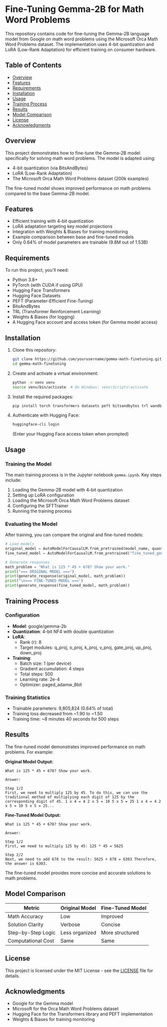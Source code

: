 # Fine-Tuning Gemma-2B for Math Word Problems

This repository contains code for fine-tuning the Gemma-2B language model from Google on math word problems using the Microsoft Orca Math Word Problems dataset. The implementation uses 4-bit quantization and LoRA (Low-Rank Adaptation) for efficient training on consumer hardware.

## Table of Contents

- [Overview](#overview)
- [Features](#features)
- [Requirements](#requirements)
- [Installation](#installation)
- [Usage](#usage)
- [Training Process](#training-process)
- [Results](#results)
- [Model Comparison](#model-comparison)
- [License](#license)
- [Acknowledgments](#acknowledgments)

## Overview

This project demonstrates how to fine-tune the Gemma-2B model specifically for solving math word problems. The model is adapted using:
- 4-bit quantization (via BitsAndBytes)
- LoRA (Low-Rank Adaptation)
- The Microsoft Orca Math Word Problems dataset (200k examples)

The fine-tuned model shows improved performance on math problems compared to the base Gemma-2B model.

## Features

- Efficient training with 4-bit quantization
- LoRA adaptation targeting key model projections
- Integration with Weights & Biases for training monitoring
- Example comparison between base and fine-tuned models
- Only 0.64% of model parameters are trainable (9.8M out of 1.53B)

## Requirements

To run this project, you'll need:

- Python 3.8+
- PyTorch (with CUDA if using GPU)
- Hugging Face Transformers
- Hugging Face Datasets
- PEFT (Parameter-Efficient Fine-Tuning)
- BitsAndBytes
- TRL (Transformer Reinforcement Learning)
- Weights & Biases (for logging)
- A Hugging Face account and access token (for Gemma model access)

## Installation

1. Clone this repository:
   ```bash
   git clone https://github.com/yourusername/gemma-math-finetuning.git
   cd gemma-math-finetuning
   ```

2. Create and activate a virtual environment:
   ```bash
   python -m venv venv
   source venv/bin/activate  # On Windows: venv\Scripts\activate
   ```

3. Install the required packages:
   ```bash
   pip install torch transformers datasets peft bitsandbytes trl wandb
   ```

4. Authenticate with Hugging Face:
   ```bash
   huggingface-cli login
   ```
   (Enter your Hugging Face access token when prompted)

## Usage

### Training the Model

The main training process is in the Jupyter notebook `gemma.ipynb`. Key steps include:

1. Loading the Gemma-2B model with 4-bit quantization
2. Setting up LoRA configuration
3. Loading the Microsoft Orca Math Word Problems dataset
4. Configuring the SFTTrainer
5. Running the training process

### Evaluating the Model

After training, you can compare the original and fine-tuned models:

```python
# Load models
original_model = AutoModelForCausalLM.from_pretrained(model_name, quantization_config=bnb_config, device_map={"":0})
fine_tuned_model = AutoModelForCausalLM.from_pretrained("fine_tuned_gemma_math", quantization_config=bnb_config, device_map={"":0})

# Generate responses
math_problem = "What is 125 * 45 + 678? Show your work."
print("=== ORIGINAL MODEL ===")
print(generate_response(original_model, math_problem))
print("\n=== FINE-TUNED MODEL ===")
print(generate_response(fine_tuned_model, math_problem))
```

## Training Process

### Configuration

- **Model**: google/gemma-2b
- **Quantization**: 4-bit NF4 with double quantization
- **LoRA**:
  - Rank (r): 8
  - Target modules: q_proj, o_proj, k_proj, v_proj, gate_proj, up_proj, down_proj
- **Training**:
  - Batch size: 1 (per device)
  - Gradient accumulation: 4 steps
  - Total steps: 500
  - Learning rate: 2e-4
  - Optimizer: paged_adamw_8bit

### Training Statistics

- Trainable parameters: 9,805,824 (0.64% of total)
- Training loss decreased from ~1.90 to ~1.50
- Training time: ~8 minutes 40 seconds for 500 steps

## Results

The fine-tuned model demonstrates improved performance on math problems. For example:

**Original Model Output:**
```
What is 125 * 45 + 678? Show your work.

Answer:

Step 1/2
First, we need to multiply 125 by 45. To do this, we can use the traditional method of multiplying each digit of 125 by the corresponding digit of 45. 1 x 4 = 4 2 x 5 = 10 5 x 5 = 25 1 x 4 = 4 2 x 5 = 10 5 x 5 = 25...
```

**Fine-Tuned Model Output:**
```
What is 125 * 45 + 678? Show your work.

Answer:

Step 1/2
First, we need to multiply 125 by 45: 125 * 45 = 5625

Step 2/2
Next, we need to add 678 to the result: 5625 + 678 = 6303 Therefore, the answer is 6303.
```

The fine-tuned model provides more concise and accurate solutions to math problems.

## Model Comparison

| Metric               | Original Model | Fine-Tuned Model |
|----------------------|----------------|------------------|
| Math Accuracy        | Low            | Improved         |
| Solution Clarity     | Verbose        | Concise          |
| Step-by-Step Logic   | Less organized | More structured  |
| Computational Cost   | Same           | Same             |

## License

This project is licensed under the MIT License - see the [LICENSE](LICENSE) file for details.

## Acknowledgments

- Google for the Gemma model
- Microsoft for the Orca Math Word Problems dataset
- Hugging Face for the Transformers library and PEFT implementation
- Weights & Biases for training monitoring
